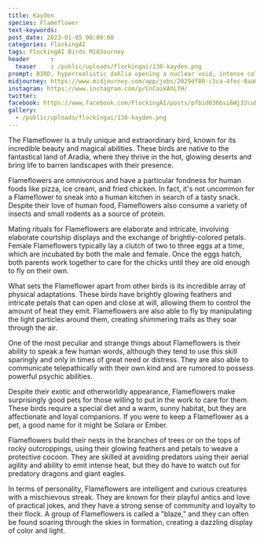 ```yaml
---
title: Kayden
species: Flameflower
text-keywords: 
post_date: 2023-01-05 00:00:00
categories: FlockingAI
tags: FlockingAI Birds MidJourney 
header      :
  teaser    : /public/uploads/flockingai/138-kayden.png
prompt: BIRD, hyperrealistic dahlia opening a nuclear void, intense colors, flying lights, intricately stunning petals,
midjourney: https://www.midjourney.com/app/jobs/2029df80-c3ca-4fec-8aa0-57d6eab94023
instagram: https://www.instagram.com/p/CnCaikAhLYH/
twitter: 
facebook: https://www.facebook.com/FlockingAI/posts/pfbid036bsi6WjJ2cuDyYv3Gm4pRRXyoLytthdCuQJ39MeKathTnQWJRFfqhZidFArNLosgl
gallery: 
  - /public/uploads/flockingai/138-kayden.png
---
```


The Flameflower is a truly unique and extraordinary bird, known for its incredible beauty and magical abilities. These birds are native to the fantastical land of Aradia, where they thrive in the hot, glowing deserts and bring life to barren landscapes with their presence.

Flameflowers are omnivorous and have a particular fondness for human foods like pizza, ice cream, and fried chicken. In fact, it's not uncommon for a Flameflower to sneak into a human kitchen in search of a tasty snack. Despite their love of human food, Flameflowers also consume a variety of insects and small rodents as a source of protein.

Mating rituals for Flameflowers are elaborate and intricate, involving elaborate courtship displays and the exchange of brightly-colored petals. Female Flameflowers typically lay a clutch of two to three eggs at a time, which are incubated by both the male and female. Once the eggs hatch, both parents work together to care for the chicks until they are old enough to fly on their own.

What sets the Flameflower apart from other birds is its incredible array of physical adaptations. These birds have brightly glowing feathers and intricate petals that can open and close at will, allowing them to control the amount of heat they emit. Flameflowers are also able to fly by manipulating the light particles around them, creating shimmering trails as they soar through the air.

One of the most peculiar and strange things about Flameflowers is their ability to speak a few human words, although they tend to use this skill sparingly and only in times of great need or distress. They are also able to communicate telepathically with their own kind and are rumored to possess powerful psychic abilities.

Despite their exotic and otherworldly appearance, Flameflowers make surprisingly good pets for those willing to put in the work to care for them. These birds require a special diet and a warm, sunny habitat, but they are affectionate and loyal companions. If you were to keep a Flameflower as a pet, a good name for it might be Solara or Ember.

Flameflowers build their nests in the branches of trees or on the tops of rocky outcroppings, using their glowing feathers and petals to weave a protective cocoon. They are skilled at avoiding predators using their aerial agility and ability to emit intense heat, but they do have to watch out for predatory dragons and giant eagles.

In terms of personality, Flameflowers are intelligent and curious creatures with a mischievous streak. They are known for their playful antics and love of practical jokes, and they have a strong sense of community and loyalty to their flock. A group of Flameflowers is called a "blaze," and they can often be found soaring through the skies in formation, creating a dazzling display of color and light.
